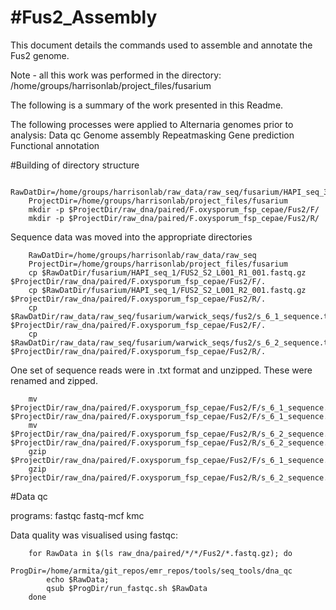 #Fus2_Assembly
==========

This document details the commands used to assemble and annotate the Fus2 genome.

Note - all this work was performed in the directory:
/home/groups/harrisonlab/project_files/fusarium

The following is a summary of the work presented in this Readme.

The following processes were applied to Alternaria genomes prior to analysis:
Data qc
Genome assembly
Repeatmasking
Gene prediction
Functional annotation


#Building of directory structure
```shell
	RawDatDir=/home/groups/harrisonlab/raw_data/raw_seq/fusarium/HAPI_seq_3/
	ProjectDir=/home/groups/harrisonlab/project_files/fusarium
	mkdir -p $ProjectDir/raw_dna/paired/F.oxysporum_fsp_cepae/Fus2/F/
	mkdir -p $ProjectDir/raw_dna/paired/F.oxysporum_fsp_cepae/Fus2/R/
```

Sequence data was moved into the appropriate directories

```shell
	RawDatDir=/home/groups/harrisonlab/raw_data/raw_seq
	ProjectDir=/home/groups/harrisonlab/project_files/fusarium
	cp $RawDatDir/fusarium/HAPI_seq_1/FUS2_S2_L001_R1_001.fastq.gz $ProjectDir/raw_dna/paired/F.oxysporum_fsp_cepae/Fus2/F/.
	cp $RawDatDir/fusarium/HAPI_seq_1/FUS2_S2_L001_R2_001.fastq.gz $ProjectDir/raw_dna/paired/F.oxysporum_fsp_cepae/Fus2/R/.
	cp $RawDatDir/raw_data/raw_seq/fusarium/warwick_seqs/fus2/s_6_1_sequence.txt $ProjectDir/raw_dna/paired/F.oxysporum_fsp_cepae/Fus2/F/.
	cp $RawDatDir/raw_data/raw_seq/fusarium/warwick_seqs/fus2/s_6_2_sequence.txt $ProjectDir/raw_dna/paired/F.oxysporum_fsp_cepae/Fus2/R/.
```

One set of sequence reads were in .txt format and unzipped. These were renamed and zipped.
```shell
	mv $ProjectDir/raw_dna/paired/F.oxysporum_fsp_cepae/Fus2/F/s_6_1_sequence.txt $ProjectDir/raw_dna/paired/F.oxysporum_fsp_cepae/Fus2/F/s_6_1_sequence.fastq
	mv $ProjectDir/raw_dna/paired/F.oxysporum_fsp_cepae/Fus2/R/s_6_2_sequence.txt $ProjectDir/raw_dna/paired/F.oxysporum_fsp_cepae/Fus2/R/s_6_2_sequence.fastq
	gzip $ProjectDir/raw_dna/paired/F.oxysporum_fsp_cepae/Fus2/F/s_6_1_sequence.fastq
	gzip $ProjectDir/raw_dna/paired/F.oxysporum_fsp_cepae/Fus2/R/s_6_2_sequence.fast
```

#Data qc

programs:
  fastqc
  fastq-mcf
  kmc

Data quality was visualised using fastqc:
```shell
	for RawData in $(ls raw_dna/paired/*/*/Fus2/*.fastq.gz); do
		ProgDir=/home/armita/git_repos/emr_repos/tools/seq_tools/dna_qc
		echo $RawData;
		qsub $ProgDir/run_fastqc.sh $RawData
	done
```
